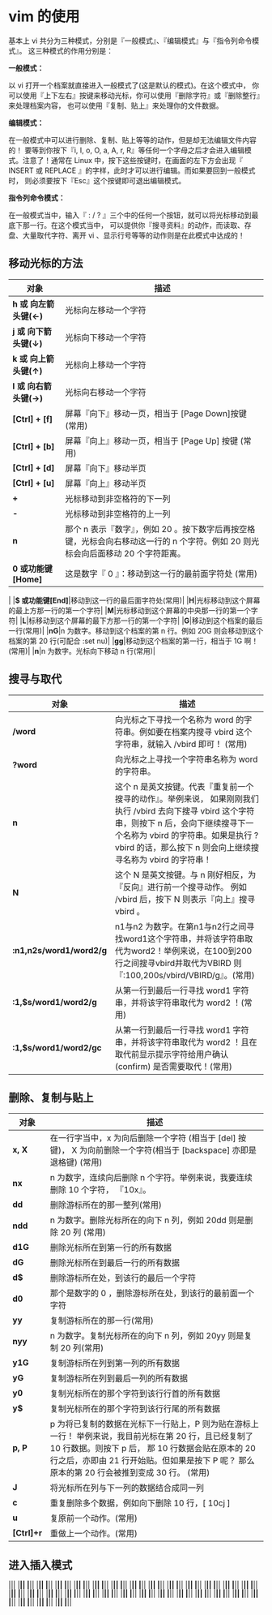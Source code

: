 # vim 的使用
基本上 vi 共分为三种模式，分别是『一般模式』、『编辑模式』与『指令列命令模式』。 这三种模式的作用分别是：

**一般模式：**

以 vi 打开一个档案就直接进入一般模式了(这是默认的模式)。在这个模式中， 你可以使用『上下左右』按键来移动光标，你可以使用『删除字符』或『删除整行』来处理档案内容， 也可以使用『复制、贴上』来处理你的文件数据。

**编辑模式：**

在一般模式中可以进行删除、复制、贴上等等的动作，但是却无法编辑文件内容的！ 要等到你按下『i, I, o, O, a, A, r, R』等任何一个字母之后才会进入编辑模式。注意了！通常在 Linux 中，按下这些按键时，在画面的左下方会出现『 INSERT 或 REPLACE 』的字样，此时才可以进行编辑。而如果要回到一般模式时， 则必须要按下『Esc』这个按键即可退出编辑模式。

**指令列命令模式：**

在一般模式当中，输入『 : / ? 』三个中的任何一个按钮，就可以将光标移动到最底下那一行。在这个模式当中， 可以提供你『搜寻资料』的动作，而读取、存盘、大量取代字符、离开 vi 、显示行号等等的动作则是在此模式中达成的！

## 移动光标的方法
|对象|描述|
|--|--|
|**h 或 向左箭头键(←)**|光标向左移动一个字符|
|**j 或 向下箭头键(↓)**|光标向下移动一个字符|
|**k 或 向上箭头键(↑)**|光标向上移动一个字符|
|**l 或 向右箭头键(→)**|光标向右移动一个字符|
|**[Ctrl] + [f]**|屏幕『向下』移动一页，相当于 [Page Down]按键 (常用)|
|**[Ctrl] + [b]**|屏幕『向上』移动一页，相当于 [Page Up] 按键 (常用)|
|**[Ctrl] + [d]**|屏幕『向下』移动半页|
|**[Ctrl] + [u]**|屏幕『向上』移动半页|
|**+**|光标移动到非空格符的下一列|
|**-**|光标移动到非空格符的上一列|
|**n<space>**|那个 n 表示『数字』，例如 20 。按下数字后再按空格键，光标会向右移动这一行的 n 个字符。例如 20<space> 则光标会向后面移动 20 个字符距离。|
|**0 或功能键[Home]**|这是数字『 0 』：移动到这一行的最前面字符处 (常用)
|
|**$ 或功能键[End]**|移动到这一行的最后面字符处(常用)|
|**H**|光标移动到这个屏幕的最上方那一行的第一个字符|
|**M**|光标移动到这个屏幕的中央那一行的第一个字符|
|**L**|标移动到这个屏幕的最下方那一行的第一个字符|
|**G**|移动到这个档案的最后一行(常用)|
|**nG**|n 为数字。移动到这个档案的第 n 行。例如 20G 则会移动到这个档案的第 20 行(可配合 :set nu)|
|**gg**|移动到这个档案的第一行，相当于 1G 啊！ (常用)|
|**n<Enter>**|n 为数字。光标向下移动 n 行(常用)|


## 搜寻与取代
|对象|描述|
|--|--|
|**/word**|向光标之下寻找一个名称为 word 的字符串。例如要在档案内搜寻 vbird 这个字符串，就输入 /vbird 即可！ (常用)|
|**?word**|向光标之上寻找一个字符串名称为 word 的字符串。|
|**n**|这个 n 是英文按键。代表『重复前一个搜寻的动作』。举例来说， 如果刚刚我们执行 /vbird 去向下搜寻 vbird 这个字符串，则按下 n 后，会向下继续搜寻下一个名称为 vbird 的字符串。如果是执行 ?vbird 的话，那么按下 n 则会向上继续搜寻名称为 vbird 的字符串！|
|**N**|这个 N 是英文按键。与 n 刚好相反，为『反向』进行前一个搜寻动作。 例如 /vbird 后，按下 N 则表示『向上』搜寻 vbird 。|
|**:n1,n2s/word1/word2/g**|n1与n2 为数字。在第n1与n2行之间寻找word1这个字符串，并将该字符串取代为word2！举例来说，在100到200行之间搜寻vbird并取代为VBIRD 则『:100,200s/vbird/VBIRD/g』。(常用) |
|**:1,$s/word1/word2/g**|从第一行到最后一行寻找 word1 字符串，并将该字符串取代为 word2 ！(常用)|
|**:1,$s/word1/word2/gc**|从第一行到最后一行寻找 word1 字符串，并将该字符串取代为 word2 ！且在取代前显示提示字符给用户确认 (confirm) 是否需要取代！(常用)|

## 删除、复制与贴上
|对象|描述|
|--|--|
|**x, X**|在一行字当中，x 为向后删除一个字符 (相当于 [del] 按键)， X 为向前删除一个字符(相当于 [backspace] 亦即是退格键) (常用)|
|**nx**|n 为数字，连续向后删除 n 个字符。举例来说，我要连续删除 10 个字符， 『10x』。|
|**dd**|删除游标所在的那一整列(常用)|
|**ndd**|n 为数字。删除光标所在的向下 n 列，例如 20dd 则是删除 20 列 (常用)|
|**d1G**|删除光标所在到第一行的所有数据|
|**dG**|删除光标所在到最后一行的所有数据|
|**d$**|删除游标所在处，到该行的最后一个字符|
|**d0**|那个是数字的 0 ，删除游标所在处，到该行的最前面一个字符|
|**yy**|复制游标所在的那一行(常用)|
|**nyy**|n 为数字。复制光标所在的向下 n 列，例如 20yy 则是复制 20 列(常用)|
|**y1G**|复制游标所在列到第一列的所有数据|
|**yG**|复制游标所在列到最后一列的所有数据|
|**y0**|复制光标所在的那个字符到该行行首的所有数据|
|**y$**|复制光标所在的那个字符到该行行尾的所有数据|
|**p, P**|p 为将已复制的数据在光标下一行贴上，P 则为贴在游标上一行！ 举例来说，我目前光标在第 20 行，且已经复制了 10 行数据。则按下 p 后， 那 10 行数据会贴在原本的 20 行之后，亦即由 21 行开始贴。但如果是按下 P 呢？ 那么原本的第 20 行会被推到变成 30 行。 (常用)|
|**J**|将光标所在列与下一列的数据结合成同一列|
|**c**|重复删除多个数据，例如向下删除 10 行，[ 10cj ]|
|**u**|复原前一个动作。(常用)|
|**[Ctrl]+r**|重做上一个动作。(常用)|

## 进入插入模式
|||
|****||
|****||
|****||
|****||
|****||
|****||
|****||
|****||
|****||
|****||
|****||
|****||
|****||
|****||
|****||
|****||
|****||
|****||
|****||
|****||
|****||
|****||
|****||
|****||
|****||
|****||
|****||
|****||
|****||
|****||
|****||
|****||
|****||
|****||
|****||
|****||
|****||
|****||
|****||
|****||
|****||
|****||
|****||
|****||
|****||
|****||
|****||
|****||
|****||
|****||
|****||
|****||
|****||
|****||
|****||
|****||
|****||
|****||
|****||
|****||






